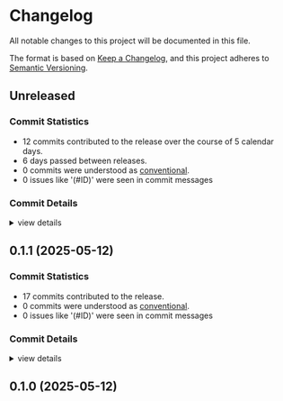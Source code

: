 # Changelog

All notable changes to this project will be documented in this file.

The format is based on [Keep a Changelog](https://keepachangelog.com/en/1.0.0/),
and this project adheres to [Semantic Versioning](https://semver.org/spec/v2.0.0.html).

## Unreleased

### Commit Statistics

<csr-read-only-do-not-edit/>

 - 12 commits contributed to the release over the course of 5 calendar days.
 - 6 days passed between releases.
 - 0 commits were understood as [conventional](https://www.conventionalcommits.org).
 - 0 issues like '(#ID)' were seen in commit messages

### Commit Details

<csr-read-only-do-not-edit/>

<details><summary>view details</summary>

 * **Uncategorized**
    - Added comment ([`01974f3`](https://github.com/Green-Nova/natural-earth-basemap/commit/01974f3792571302b1fdb41fc74a0d1d52fde367))
    - Refactoring code ([`a670e1f`](https://github.com/Green-Nova/natural-earth-basemap/commit/a670e1fdd340a4292d3407d656e943acf9502da3))
    - Adding in text ([`3ac0b5f`](https://github.com/Green-Nova/natural-earth-basemap/commit/3ac0b5f5dd91df1e39215431f6f987f7fd185c6e))
    - Deleted Map.png ([`9f9e87b`](https://github.com/Green-Nova/natural-earth-basemap/commit/9f9e87bcd712e55359df8ac9f5f7990de6b8d2a5))
    - Refactoring ([`d4b562d`](https://github.com/Green-Nova/natural-earth-basemap/commit/d4b562d8ac07cfb65b4f41a3dfbe3f3dc2ec7b65))
    - Added new style ([`0ab4f4a`](https://github.com/Green-Nova/natural-earth-basemap/commit/0ab4f4a8f779eb134e4462c336803094006867c2))
    - Improving Styles ([`22e5d43`](https://github.com/Green-Nova/natural-earth-basemap/commit/22e5d4321aba7fbc09ab67b7b7d23d1c834fa345))
    - Initial commit for v0.1.2 ([`b8aa15a`](https://github.com/Green-Nova/natural-earth-basemap/commit/b8aa15a49e702c5b48ba677c26aa354c16e8beb0))
    - Debugging code ([`4f4764a`](https://github.com/Green-Nova/natural-earth-basemap/commit/4f4764a4dbf158db08b54294d6c240fb2eeb8262))
    - Added globe with clipping ([`ef11ec8`](https://github.com/Green-Nova/natural-earth-basemap/commit/ef11ec8b2687245bdf36beb9a45da25bf6848a26))
    - Implementing glob back surface culling ([`3c3a9ad`](https://github.com/Green-Nova/natural-earth-basemap/commit/3c3a9ad04f459fa99679ab9203b88f8627d2e091))
    - Implementing label names ([`5ba0116`](https://github.com/Green-Nova/natural-earth-basemap/commit/5ba0116b66678ecae1374e76c348faff39d72d49))
</details>

## 0.1.1 (2025-05-12)

### Commit Statistics

<csr-read-only-do-not-edit/>

 - 17 commits contributed to the release.
 - 0 commits were understood as [conventional](https://www.conventionalcommits.org).
 - 0 issues like '(#ID)' were seen in commit messages

### Commit Details

<csr-read-only-do-not-edit/>

<details><summary>view details</summary>

 * **Uncategorized**
    - Release natural-earth-basemap v0.1.1 ([`fe3e023`](https://github.com/Green-Nova/natural-earth-basemap/commit/fe3e0231b6409d929e5f4c8bc9c6ea36725a3388))
    - Release natural-earth-basemap v0.1.0 ([`f61a2a2`](https://github.com/Green-Nova/natural-earth-basemap/commit/f61a2a25deb72581a0a0a25c64ad24ca6ccb1002))
    - Adjusting changelogs prior to release of natural-earth-basemap v0.1.0 ([`dc76f71`](https://github.com/Green-Nova/natural-earth-basemap/commit/dc76f71189d5f25d031e6ca51e357934057f9d07))
    - Adjusting changelogs prior to release of natural-earth-basemap v0.1.0 ([`a2ac987`](https://github.com/Green-Nova/natural-earth-basemap/commit/a2ac987ed08d5f9f95b363b1206b0337a21876ec))
    - Adjusting changelogs prior to release of natural-earth-basemap v0.1.0 ([`4b6b583`](https://github.com/Green-Nova/natural-earth-basemap/commit/4b6b583ab8fa0496697a5fcd7faf6a541434d41c))
    - Updating changelog ([`99253cb`](https://github.com/Green-Nova/natural-earth-basemap/commit/99253cbe0ec1048fb07a92b52da48a500818493c))
    - Adjusting changelogs prior to release of natural-earth-basemap v0.1.0 ([`08a2db7`](https://github.com/Green-Nova/natural-earth-basemap/commit/08a2db77eddba54bfa296807f644247448c5e873))
    - Adjusting changelogs prior to release of natural-earth-basemap v0.1.0 ([`2aebad5`](https://github.com/Green-Nova/natural-earth-basemap/commit/2aebad5abe8c415a6960a0d50d9b02309be31a63))
    - Created CHANGELOG.md ([`1f5bb7e`](https://github.com/Green-Nova/natural-earth-basemap/commit/1f5bb7e625b29afdd499c9492a1993ace1f27378))
    - Added some comments ([`5d5c524`](https://github.com/Green-Nova/natural-earth-basemap/commit/5d5c524cfe3cfb86a72679082cc61c378a4c8663))
    - Added new ocean style ([`5ae1838`](https://github.com/Green-Nova/natural-earth-basemap/commit/5ae18386362010e99273f3d7de2a50298be463a4))
    - Refactoring code ([`06b4003`](https://github.com/Green-Nova/natural-earth-basemap/commit/06b40035ea5d81e9153d8ef49d9f7979c1973b9d))
    - Updated Cargo.toml ([`57b2b99`](https://github.com/Green-Nova/natural-earth-basemap/commit/57b2b9993c1b314800db6dc0be5f5a9e5a612272))
    - Ran clippy ([`e3ced1c`](https://github.com/Green-Nova/natural-earth-basemap/commit/e3ced1cfdf1e6947f6ce79830f755dcf4cd7c9a6))
    - Extended Cargo.toml ([`85c1582`](https://github.com/Green-Nova/natural-earth-basemap/commit/85c15824a2e6d0fda6b8ab2025c81f804de3814d))
    - Adding an example ([`83ee843`](https://github.com/Green-Nova/natural-earth-basemap/commit/83ee843663a5ae95f946313d9108b5ddde017e9e))
    - Initial Commit ([`b8f49df`](https://github.com/Green-Nova/natural-earth-basemap/commit/b8f49df92cc2fe3eaefc4c4654ba8e98adc0443d))
</details>

## 0.1.0 (2025-05-12)

